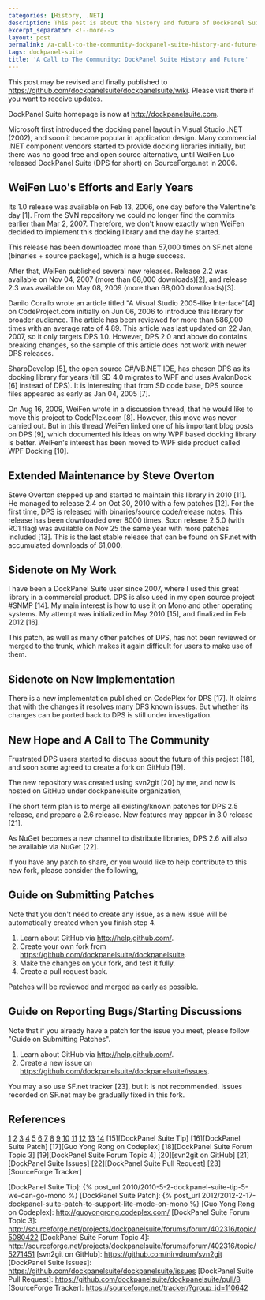 ```yaml
---
categories: [History, .NET]
description: This post is about the history and future of DockPanel Suite.
excerpt_separator: <!--more-->
layout: post
permalink: /a-call-to-the-community-dockpanel-suite-history-and-future-ec3b9ab8bdc9
tags: dockpanel-suite
title: 'A Call to The Community: DockPanel Suite History and Future'
---
```

This post may be revised and finally published to https://github.com/dockpanelsuite/dockpanelsuite/wiki. Please visit there if you want to receive updates.

DockPanel Suite homepage is now at http://dockpanelsuite.com.
<!--more-->

Microsoft first introduced the docking panel layout in Visual Studio .NET (2002), and soon it became popular in application design. Many commercial .NET component vendors started to provide docking libraries initially, but there was no good free and open source alternative, until WeiFen Luo released DockPanel Suite (DPS for short) on SourceForge.net in 2006.

## WeiFen Luo's Efforts and Early Years

Its 1.0 release was available on Feb 13, 2006, one day before the Valentine's day [1]. From the SVN repository we could no longer find the commits earlier than Mar 2, 2007. Therefore, we don't know exactly when WeiFen decided to implement this docking library and the day he started.

This release has been downloaded more than 57,000 times on SF.net alone (binaries + source package), which is a huge success.

After that, WeiFen published several new releases. Release 2.2 was available on Nov 04, 2007 (more than 68,000 downloads)[2], and release 2.3 was available on May 08, 2009 (more than 68,000 downloads)[3].

Danilo Corallo wrote an article titled "A Visual Studio 2005-like Interface"[4] on CodeProject.com initially on Jun 06, 2006 to introduce this library for broader audience. The article has been reviewed for more than 586,000 times with an average rate of 4.89. This article was last updated on 22 Jan, 2007, so it only targets DPS 1.0. However, DPS 2.0 and above do contains breaking changes, so the sample of this article does not work with newer DPS releases.

SharpDevelop [5], the open source C#/VB.NET IDE, has chosen DPS as its docking library for years (till SD 4.0 migrates to WPF and uses AvalonDock [6] instead of DPS). It is interesting that from SD code base, DPS source files appeared as early as Jan 04, 2005 [7].

On Aug 16, 2009, WeiFen wrote in a discussion thread, that he would like to move this project to CodePlex.com [8]. However, this move was never carried out. But in this thread WeiFen linked one of his important blog posts on DPS [9], which documented his ideas on why WPF based docking library is better. WeiFen's interest has been moved to WPF side product called WPF Docking [10].

## Extended Maintenance by Steve Overton

Steve Overton stepped up and started to maintain this library in 2010 [11]. He managed to release 2.4 on Oct 30, 2010 with a few patches [12]. For the first time, DPS is released with binaries/source code/release notes. This release has been downloaded over 8000 times. Soon release 2.5.0 (with RC1 flag) was available on Nov 25 the same year with more patches included [13]. This is the last stable release that can be found on SF.net with accumulated downloads of 61,000.

## Sidenote on My Work

I have been a DockPanel Suite user since 2007, where I used this great library in a commercial product. DPS is also used in my open source project #SNMP [14]. My main interest is how to use it on Mono and other operating systems. My attempt was initialized in May 2010 [15], and finalized in Feb 2012 [16].

This patch, as well as many other patches of DPS, has not been reviewed or merged to the trunk, which makes it again difficult for users to make use of them.

## Sidenote on New Implementation

There is a new implementation published on CodePlex for DPS [17]. It claims that with the changes it resolves many DPS known issues. But whether its changes can be ported back to DPS is still under investigation.

## New Hope and A Call to The Community

Frustrated DPS users started to discuss about the future of this project [18], and soon some agreed to create a fork on GitHub [19].

The new repository was created using svn2git [20] by me, and now is hosted on GitHub under dockpanelsuite organization,

The short term plan is to merge all existing/known patches for DPS 2.5 release, and prepare a 2.6 release. New features may appear in 3.0 release [21].

As NuGet becomes a new channel to distribute libraries, DPS 2.6 will also be available via NuGet [22].

If you have any patch to share, or you would like to help contribute to this new fork, please consider the following,

## Guide on Submitting Patches

Note that you don't need to create any issue, as a new issue will be automatically created when you finish step 4.

1. Learn about GitHub via http://help.github.com/.
1. Create your own fork from https://github.com/dockpanelsuite/dockpanelsuite.
1. Make the changes on your fork, and test it fully.
1. Create a pull request back.

Patches will be reviewed and merged as early as possible.

## Guide on Reporting Bugs/Starting Discussions

Note that if you already have a patch for the issue you meet, please follow "Guide on Submitting Patches".

1. Learn about GitHub via http://help.github.com/.
1. Create a new issue on https://github.com/dockpanelsuite/dockpanelsuite/issues.

You may also use SF.net tracker [23], but it is not recommended. Issues recorded on SF.net may be gradually fixed in this fork.

## References

[1][DockPanel Suite 1.0.0.0]
[2][DockPanel Suite 2.2]
[3][DockPanel Suite 2.3.1]
[4][A Visual Studio 2005-like Interface]
[5][ICSharpCode]
[6][AvalonDock]
[7][SharpDevelop on GitHub]
[8][DockPanel Suite Forum Topic 1]
[9][WPF vs Windows Forms]
[10][WpfDocking Overview]
[11][DockPanel Suite Forum Topic 2]
[12][DockPanel Suite 2.4.0]
[13][DockPanel Suite 2.5.0 RC1]
[14][Sharp SNMP Library]
[15][DockPanel Suite Tip]
[16][DockPanel Suite Patch]
[17][Guo Yong Rong on Codeplex]
[18][DockPanel Suite Forum Topic 3]
[19][DockPanel Suite Forum Topic 4]
[20][svn2git on GitHub]
[21][DockPanel Suite Issues]
[22][DockPanel Suite Pull Request]
[23][SourceForge Tracker]

[DockPanel Suite 1.0.0.0]: http://sourceforge.net/projects/dockpanelsuite/files/DockPanel%20Suite/1.0.0.0/
[DockPanel Suite 2.2]: http://sourceforge.net/projects/dockpanelsuite/files/DockPanel%20Suite/2.2/
[DockPanel Suite 2.3.1]: http://sourceforge.net/projects/dockpanelsuite/files/DockPanel%20Suite/2.3.1/
[A Visual Studio 2005-like Interface]: http://www.codeproject.com/Articles/14336/A-Visual-Studio-2005-like-Interface
[ICSharpCode]: http://www.icsharpcode.net/OpenSource/SD/Default.aspx
[AvalonDock]: https://github.com/xceedsoftware/wpftoolkit/wiki/AvalonDock
[SharpDevelop on GitHub]: https://github.com/icsharpcode/SharpDevelop/tree/c4336b038c23fa37ee19bdd7d27bfa29b575a4a4/src/Libraries/DockPanel_Src
[DockPanel Suite Forum Topic 1]: http://sourceforge.net/projects/dockpanelsuite/forums/forum/402316/topic/3368441
[WPF vs Windows Forms]: http://www.devzest.com/blog/post/WPF-vs-Windows-Forms-From-Control-Authoring-Perspective.aspx
[WpfDocking Overview]: http://www.devzest.com/WpfDocking.aspx?Show=Overview
[DockPanel Suite Forum Topic 2]: http://sourceforge.net/projects/dockpanelsuite/forums/forum/402316/topic/3879095
[DockPanel Suite 2.4.0]: http://sourceforge.net/projects/dockpanelsuite/files/DockPanel%20Suite/2.4.0/
[DockPanel Suite 2.5.0 RC1]: http://sourceforge.net/projects/dockpanelsuite/files/DockPanel%20Suite/2.5.0%20RC1/
[Sharp SNMP Library]: http://sharpsnmp.com
[DockPanel Suite Tip]: {% post_url 2010/2010-5-2-dockpanel-suite-tip-5-we-can-go-mono %}
[DockPanel Suite Patch]: {% post_url 2012/2012-2-17-dockpanel-suite-patch-to-support-lite-mode-on-mono %}
[Guo Yong Rong on Codeplex]: http://guoyongrong.codeplex.com/
[DockPanel Suite Forum Topic 3]: http://sourceforge.net/projects/dockpanelsuite/forums/forum/402316/topic/5080422
[DockPanel Suite Forum Topic 4]: http://sourceforge.net/projects/dockpanelsuite/forums/forum/402316/topic/5271451
[svn2git on GitHub]: https://github.com/nirvdrum/svn2git
[DockPanel Suite Issues]: https://github.com/dockpanelsuite/dockpanelsuite/issues
[DockPanel Suite Pull Request]: https://github.com/dockpanelsuite/dockpanelsuite/pull/8
[SourceForge Tracker]: https://sourceforge.net/tracker/?group_id=110642
